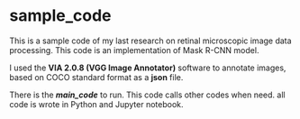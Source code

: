 # sample_code
This is a sample code of my last research on retinal microscopic image data processing. This code is an implementation of Mask R-CNN model.

I used the **VIA 2.0.8 (VGG Image Annotator)** software to annotate images, based on COCO standard format as a **json** file.

There is the ***main_code*** to run. This code calls other codes when need. all code is wrote in Python and Jupyter notebook.
